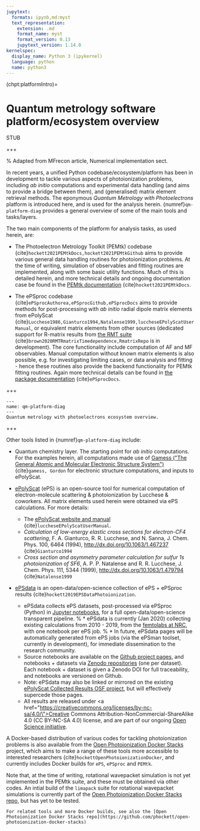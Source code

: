 ```yaml
---
jupytext:
  formats: ipynb,md:myst
  text_representation:
    extension: .md
    format_name: myst
    format_version: 0.13
    jupytext_version: 1.14.0
kernelspec:
  display_name: Python 3 (ipykernel)
  language: python
  name: python3
---
```


(chpt:platformIntro)=
# Quantum metrology software platform/ecosystem overview

STUB

+++

% Adapted from MFrecon article, Numerical implementation sect.

In recent years, a unified Python codebase/ecosystem/platform has been in development to tackle various aspects of photoionization problems, including *ab initio* computations and experimental data handling (and aims to provide a bridge between them), and (generalised) matrix element retrieval methods. The eponymous _Quantum Metrology with Photoelectrons_ platform is introduced here, and is used for the analysis herein. {numref}`qm-platform-diag` provides a general overview of some of the main tools and tasks/layers.

The two main components of the platform for analysis tasks, as used herein, are:

-   The Photoelectron Metrology Toolkit (PEMtk) codebase {cite}`hockett2021PEMtkDocs,hockett2021PEMtkGithub` aims to provide various general data handling routines for photoionization problems. At the time of writing, simulation of observables and fitting routines are implemented, along with some basic utility functions.
    Much of this is detailed herein, and more technical details and ongoing documentation case be found in the [PEMtk
    documentation](https://pemtk.readthedocs.io) {cite}`hockett2021PEMtkDocs`.

-   The ePSproc codebase {cite}`ePSprocAuthorea,ePSprocGithub,ePSprocDocs` aims to provide methods for post-processing with *ab initio* radial dipole matrix
    elements from ePolyScat {cite}`Lucchese1986,Gianturco1994,Natalense1999,luccheseEPolyScatUserManual`, or equivalent matrix elements from other sources (dedicated support for R-matrix results from [the RMT suite](https://gitlab.com/Uk-amor/RMT/rmt) {cite}`brown2020RMTRmatrixTimedependence,RmatrixRepo` is in development). 
    The core functionality include computation of AF and MF observables. Manual computation without known matrix elements is also possible, e.g. for investigating
    limiting cases, or data analysis and fitting - hence these routines also provide the backend functionality for PEMtk fitting routines. Again more technical details can be found in [the package documentation](https://epsproc.readthedocs.io) {cite}`ePSprocDocs`.

+++

```{figure} ../images/QM_unified_schema_wrapped_280820_gv.png
---
name: qm-platform-diag
---
Quantum metrology with photoelectrons ecosystem overview.
```

+++

Other tools listed in {numref}`qm-platform-diag` include:

* Quantum chemistry layer. The starting point for *ab initio* computations. For the examples herein, all computations made use of [Gamess ("The General Atomic and Molecular Electronic Structure System")](http://www.msg.ameslab.gov/gamess/) {cite}`gamess, Gordon` for electronic structure computations, and inputs to ePolyScat.
* [ePolyScat](https://epolyscat.droppages.com/) (ePS) is an open-source tool for numerical computation of electron-molecule scattering & photoionization by Lucchese & coworkers. All matrix elements used herein were obtained via ePS calculations. For more details:
    * The [ePolyScat website and manual](https://epolyscat.droppages.com/) {cite}`luccheseEPolyScatUserManual`.
    * *Calculation of low-energy elastic cross sections for electron-CF4 scattering*, F. A. Gianturco, R. R. Lucchese, and N. Sanna, J. Chem. Phys. 100, 6464 (1994), http://dx.doi.org/10.1063/1.467237 {cite}`Gianturco1994`
    * *Cross section and asymmetry parameter calculation for sulfur 1s photoionization of SF6*, A. P. P. Natalense and R. R. Lucchese, J. Chem. Phys. 111, 5344 (1999), http://dx.doi.org/10.1063/1.479794 {cite}`Natalense1999`
    
* [ePSdata](https://phockett.github.io/ePSdata/about.html) is an open-data/open-science collection of ePS + ePSproc results {cite}`hockett2019EPSDataPhotoionization`.
    * ePSdata collects ePS datasets, post-processed via ePSproc (Python) in [Jupyter notebooks](https://jupyter.org), for a full open-data/open-science transparent pipeline.
    % * ePSdata is currently (Jan 2020) collecting existing calculations from 2010 - 2019, from the [femtolabs at NRC](http://femtolab.ca), with one notebook per ePS job.
    % * In future, ePSdata pages will be automatically generated from ePS jobs (via the ePSman toolset, currently in development), for immediate dissemination to the research community.
    * Source notebooks are available on the [Github project pages](https://github.com/phockett/ePSdata/), and notebooks + datasets via [Zenodo repositories](https://about.zenodo.org) (one per dataset). Each notebook + dataset is given a Zenodo DOI for full traceability, and notebooks are versioned on Github.
    * Note: ePSdata may also be linked or mirrored on the existing [ePolyScat Collected Results OSF project](https://osf.io/psjxt/), but will effectively supercede those pages.
    * All results are released under <a href=\"https://creativecommons.org/licenses/by-nc-sa/4.0/\">Creative Commons Attribution-NonCommercial-ShareAlike 4.0 (CC BY-NC-SA 4.0)</a> license, and are part of our ongoing [Open Science initiative](http://femtolab.ca/?p=877).


A Docker-based distribution of various codes for tackling
photoionization problems is also available from the [Open
Photoionization Docker
Stacks](https://github.com/phockett/open-photoionization-docker-stacks)
project, which aims to make a range of these tools more accessible to
interested researchers {cite}`hockettOpenPhotoionizationDocker`, and currently includes Docker builds for `ePS`, `ePSproc` and `PEMtk`.

Note that, at the time of writing, rotational wavepacket simulation is
not yet implemented in the PEMtk suite, and these must be obtained via
other codes. An intial build of the `limapack` suite for rotational wavepacket simulations is currently part of the [Open Photoionization Docker Stacks repo](https://github.com/phockett/open-photoionization-docker-stacks), but has yet to be tested.

```{code-cell} ipython3
For related tools and more Docker builds, see also the [Open Photoionization Docker Stacks repo](https://github.com/phockett/open-photoionization-docker-stacks)
```
